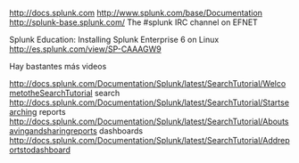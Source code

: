 http://docs.splunk.com
http://www.splunk.com/base/Documentation
http://splunk-base.splunk.com/
The #splunk IRC channel on EFNET

Splunk Education: Installing Splunk Enterprise 6 on Linux
http://es.splunk.com/view/SP-CAAAGW9

Hay bastantes más videos

http://docs.splunk.com/Documentation/Splunk/latest/SearchTutorial/WelcometotheSearchTutorial
search http://docs.splunk.com/Documentation/Splunk/latest/SearchTutorial/Startsearching
reports http://docs.splunk.com/Documentation/Splunk/latest/SearchTutorial/Aboutsavingandsharingreports
dashboards http://docs.splunk.com/Documentation/Splunk/latest/SearchTutorial/Addreportstodashboard
